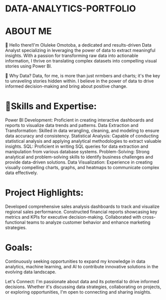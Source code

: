# DATA-ANALYTICS-PORTFOLIO
# ABOUT ME
👋 Hello there!I'm Oluleke Omotoba, a dedicated and results-driven Data Analyst specializing in leveraging the power of data to extract meaningful insights. With a passion for transforming raw data into actionable information, I thrive on translating complex datasets into compelling visual stories using Power BI.

🚀 Why Data? Data, for me, is more than just nrmbers and charts; it's the key to unraveling stories hidden within. I believe in the power of data to drive informed decision-making and bring about positive change.

# 🧰Skills and Expertise:
Power BI Development: Proficient in creating interactive dashboards and reports to visualize data trends and patterns.
Data Extraction and Transformation: Skilled in data wrangling, cleaning, and modeling to ensure data accuracy and consistency.
Statistical Analysis: Capable of conducting statistical analysis and applying analytical methodologies to extract valuable insights.
SQL: Proficient in writing SQL queries for data extraction and manipulation from various database systems.
Problem-Solving: Strong analytical and problem-solving skills to identify business challenges and provide data-driven solutions.
Data Visualization: Experience in creating visually compelling charts, graphs, and heatmaps to communicate complex data effectively.
# Project Highlights:
Developed comprehensive sales analysis dashboards to track and visualize regional sales performance.
Constructed financial reports showcasing key metrics and KPIs for executive decision-making.
Collaborated with cross-functional teams to analyze customer behavior and enhance marketing strategies.
# Goals:
Continuously seeking opportunities to expand my knowledge in data analytics, machine learning, and AI to contribute innovative solutions in the evolving data landscape.

Let's Connect:
I'm passionate about data and its potential to drive informed decisions. Whether it's discussing data strategies, collaborating on projects, or exploring opportunities, I'm open to connecting and sharing insights.
